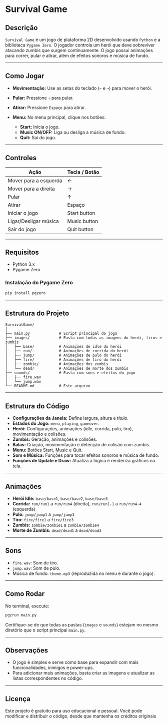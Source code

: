 # Survival Game

## Descrição

`Survival Game` é um jogo de plataforma 2D desenvolvido usando `Python` e a biblioteca `Pygame Zero`. O jogador controla um herói que deve sobreviver atacando zumbis que surgem continuamente. O jogo possui animações para correr, pular e atirar, além de efeitos sonoros e música de fundo.

---

## Como Jogar

* **Movimentação:** Use as setas do teclado (`←` e `→`) para mover o herói.
* **Pular:** Pressione `↑` para pular.
* **Atirar:** Pressione `Espaço` para atirar.
* **Menu:** No menu principal, clique nos botões:

  * **Start:** Inicia o jogo.
  * **Music ON/OFF:** Liga ou desliga a música de fundo.
  * **Quit:** Sai do jogo.

---

## Controles

| Ação                  | Tecla / Botão |
| --------------------- | ------------- |
| Mover para a esquerda | ←             |
| Mover para a direita  | →             |
| Pular                 | ↑             |
| Atirar                | Espaço        |
| Iniciar o jogo        | Start button  |
| Ligar/Desligar música | Music button  |
| Sair do jogo          | Quit button   |

---

## Requisitos

* Python 3.x
* Pygame Zero

### Instalação do Pygame Zero

```bash
pip install pgzero
```

---

## Estrutura do Projeto

```
SurvivalGame/
│
├── main.py             # Script principal do jogo
├── images/             # Pasta com todas as imagens do herói, tiros e zumbis
│   ├── base/           # Animações de idle do herói
│   ├── run/            # Animações de corrida do herói
│   ├── jump/           # Animações de pulo do herói
│   ├── fire/           # Animações de tiro do herói
│   ├── zombie/         # Animações dos zumbis
│   └── dead/           # Animações de morte dos zumbis
├── sounds/             # Pasta com sons e efeitos do jogo
│   ├── fire.wav
│   └── jump.wav
└── README.md           # Este arquivo
```

---

## Estrutura do Código

* **Configurações da Janela:** Define largura, altura e título.
* **Estados do Jogo:** `menu`, `playing`, `gameover`.
* **Herói:** Configurações, animações (idle, corrida, pulo, tiro), movimentação e colisões.
* **Zumbis:** Geração, animações e colisões.
* **Balas:** Criação, movimentação e detecção de colisão com zumbis.
* **Menu:** Botões Start, Music e Quit.
* **Som e Música:** Funções para tocar efeitos sonoros e música de fundo.
* **Funções de Update e Draw:** Atualiza a lógica e renderiza gráficos na tela.

---

## Animações

* **Herói Idle:** `base/base1`, `base/base2`, `base/base3`
* **Corrida:** `run/run1` a `run/run4` (direita), `run/run1-1` a `run/run4-4` (esquerda)
* **Pulo:** `jump/jump1` a `jump/jump3`
* **Tiro:** `fire/fire1` a `fire/fire3`
* **Zumbis:** `zombie/zombie1` a `zombie/zombie4`
* **Morte de Zumbis:** `dead/dead1` a `dead/dead3`

---

## Sons

* `fire.wav`: Som de tiro.
* `jump.wav`: Som de pulo.
* Música de fundo: `theme.mp3` (reproduzida no menu e durante o jogo).

---

## Como Rodar

No terminal, execute:

```bash
pgzrun main.py
```

Certifique-se de que todas as pastas (`images` e `sounds`) estejam no mesmo diretório que o script principal `main.py`.

---

## Observações

* O jogo é simples e serve como base para expandir com mais funcionalidades, inimigos e power-ups.
* Para adicionar mais animações, basta criar as imagens e atualizar as listas correspondentes no código.

---

## Licença

Este projeto é gratuito para uso educacional e pessoal. Você pode modificar e distribuir o código, desde que mantenha os créditos originais